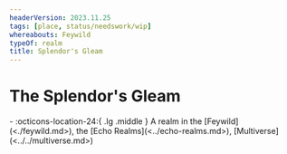 ```yaml
---
headerVersion: 2023.11.25
tags: [place, status/needswork/wip]
whereabouts: Feywild
typeOf: realm
title: Splendor's Gleam
---
```

# The Splendor's Gleam
<div class="grid cards ext-narrow-margin ext-one-column" markdown>
-    :octicons-location-24:{ .lg .middle } A realm in the [Feywild](<./feywild.md>), the [Echo Realms](<../echo-realms.md>), [Multiverse](<../../multiverse.md>)  
</div>


